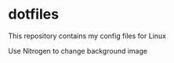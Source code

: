 # dotfiles
This repository contains my config files for Linux

Use Nitrogen to change background image

